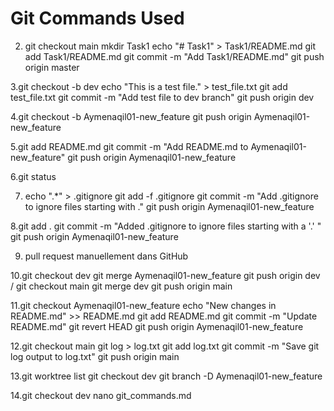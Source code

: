 # Git Commands Used 
2. git checkout main 
mkdir Task1
echo "# Task1" > Task1/README.md 
git add Task1/README.md
git commit -m "Add Task1/README.md"
git push origin master

3.git checkout -b dev
echo "This is a test file." > test_file.txt
git add test_file.txt
git commit -m "Add test file to dev branch"
git push origin dev

4.git checkout -b Aymenaqil01-new_feature
git push origin Aymenaqil01-new_feature

5.git add README.md
git commit -m "Add README.md to Aymenaqil01-new_feature"
git push origin Aymenaqil01-new_feature

6.git status

7. echo ".*" > .gitignore
git add -f .gitignore
git commit -m "Add .gitignore to ignore files starting with ."
git push origin Aymenaqil01-new_feature

8.git add .
git commit -m "Added .gitignore to ignore files starting with a '.' "
git push origin Aymenaqil01-new_feature

9. pull request manuellement dans GitHub

10.git checkout dev
git merge Aymenaqil01-new_feature
git push origin dev / 
git checkout main
git merge dev
git push origin main

11.git checkout Aymenaqil01-new_feature
echo "New changes in README.md" >> README.md
git add README.md
git commit -m "Update README.md"
git revert HEAD
git push origin Aymenaqil01-new_feature

12.git checkout main
git log > log.txt
git add log.txt
git commit -m "Save git log output to log.txt"
git push origin main

13.git worktree list
git checkout dev
git branch -D Aymenaqil01-new_feature

14.git checkout dev
nano git_commands.md
